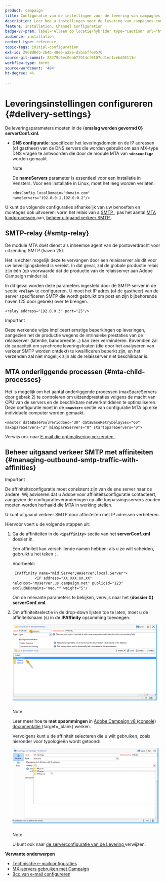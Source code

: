 ```yaml
---
product: campaign
title: Configuratie van de instellingen voor de levering van campagnes
description: Leer hoe u instellingen voor de levering van campagnes configureert
feature: Installation, Channel Configuration
badge-v7-prem: label="Alleen op locatie/hybride" type="Caution" url="https://experienceleague.adobe.com/docs/campaign-classic/using/installing-campaign-classic/architecture-and-hosting-models/hosting-models-lp/hosting-models.html?lang=nl" tooltip="Alleen van toepassing op on-premise en hybride implementaties"
audience: installation
content-type: reference
topic-tags: initial-configuration
exl-id: 2968d8db-2b4b-48e6-a22e-daba5ffe0576
source-git-commit: 28279c6ec0eab7f914cf6107cd1ec1cebd05113d
workflow-type: tm+mt
source-wordcount: '484'
ht-degree: 4%

---
```


# Leveringsinstellingen configureren {#delivery-settings}



De leveringsparameters moeten in de {**omslag worden gevormd 0} serverConf.xml.**

* **DNS configuratie**: specificeer het leveringsdomein en de IP adressen (of gastheer) van de DNS servers die worden gebruikt om aan MX-type DNS vragen te antwoorden die door de module MTA van **`<dnsconfig>`** worden gemaakt.

  >[!NOTE]
  >
  >De **nameServers** parameter is essentieel voor een installatie in Vensters. Voor een installatie in Linux, moet het leeg worden verlaten.

  ```
  <dnsConfig localDomain="domain.com" nameServers="192.0.0.1,192.0.0.2"/>
  ```

U kunt de volgende configuraties afhankelijk van uw behoeften en montages ook uitvoeren: vorm het relais van a [ SMTP ](#smtp-relay), pas het aantal [ MTA kindprocessen ](#mta-child-processes) aan, [ beheer uitgaand verkeer SMTP ](#managing-outbound-smtp-traffic-with-affinities).

## SMTP-relay {#smtp-relay}

De module MTA doet dienst als inheemse agent van de postoverdracht voor uitzending SMTP (haven 25).

Het is echter mogelijk deze te vervangen door een relaisserver als dit voor uw beveiligingsbeleid is vereist. In dat geval, zal de globale productie relais zijn één (op voorwaarde dat de productie van de relaisserver aan Adobe Campaign minder is).

In dit geval worden deze parameters ingesteld door de SMTP-server in de sectie **`<relay>`** te configureren. U moet het IP adres (of de gastheer) van de server specificeren SMTP die wordt gebruikt om post en zijn bijbehorende haven (25 door gebrek) over te brengen.

```
<relay address="192.0.0.3" port="25"/>
```

>[!IMPORTANT]
>
>Deze werkende wijze impliceert ernstige beperkingen op leveringen, aangezien het de productie wegens de intrinsieke prestaties van de relaisserver (latentie, bandbreedte...) kan zeer verminderen. Bovendien zal de capaciteit om synchrone leveringsfouten (die door het analyseren van verkeer SMTP worden ontdekt) te kwalificeren beperkt zijn, en het verzenden zal niet mogelijk zijn als de relaisserver niet beschikbaar is.

## MTA onderliggende processen {#mta-child-processes}

Het is mogelijk om het aantal onderliggende processen (maxSpareServers door gebrek 2) te controleren om uitzendprestaties volgens de macht van CPU van de servers en de beschikbare netwerkmiddelen te optimaliseren. Deze configuratie moet in de **`<master>`** sectie van configuratie MTA op elke individuele computer worden gemaakt.

```
<master dataBasePoolPeriodSec="30" dataBaseRetryDelaySec="60" maxSpareServers="2" minSpareServers="0" startSpareServers="0">
```

Verwijs ook naar [ E-mail die optimalisering verzenden ](../../installation/using/email-deliverability.md#email-sending-optimization).

## Beheer uitgaand verkeer SMTP met affiniteiten {#managing-outbound-smtp-traffic-with-affinities}

>[!IMPORTANT]
>
>De affiniteitsconfiguratie moet consistent zijn van de ene server naar de andere. Wij adviseren dat u Adobe voor affiniteitsconfiguratie contacteert, aangezien de configuratieveranderingen op alle toepassingsservers zouden moeten worden herhaald die MTA in werking stellen.

U kunt uitgaand verkeer SMTP door affiniteiten met IP adressen verbeteren.

Hiervoor voert u de volgende stappen uit:

1. Ga de affiniteiten in de **`<ipaffinity>`** sectie van het **serverConf.xml** dossier in.

   Een affiniteit kan verschillende namen hebben: als u ze wilt scheiden, gebruikt u het teken **;** .

   Voorbeeld:

   ```
    IPAffinity name="mid.Server;WWserver;local.Server">
             <IP address="XX.XXX.XX.XX" heloHost="myserver.us.campaign.net" publicId="123" excludeDomains="neo.*" weight="5"/
   ```

   Om de relevante parameters te bekijken, verwijs naar het {**dossier 0} serverConf.xml.**

1. Om affiniteitselectie in de drop-down lijsten toe te laten, moet u de affiniteitsnaam (s) in de **IPAffinity** opsomming toevoegen.

   ![](assets/ipaffinity_enum.png)

   >[!NOTE]
   >
   >Leer meer hoe te **met opsommingen** in [ Adobe Campaign v8 (console) documentatie ](https://experienceleague.adobe.com/en/docs/campaign/campaign-v8/config/settings/enumerations){target=_blank} werken.


   Vervolgens kunt u de affiniteit selecteren die u wilt gebruiken, zoals hieronder voor typologieën wordt getoond:

   ![](assets/ipaffinity_typology.png)

   >[!NOTE]
   >
   >U kunt ook naar [ de serverconfiguratie van de Levering ](../../installation/using/email-deliverability.md#delivery-server-configuration) verwijzen.

**Verwante onderwerpen**
* [Technische e-mailconfiguraties](email-deliverability.md)
* [MX-servers gebruiken met Campaign](using-mx-servers.md)
* [Bcc van e-mail configureren](email-archiving.md)
